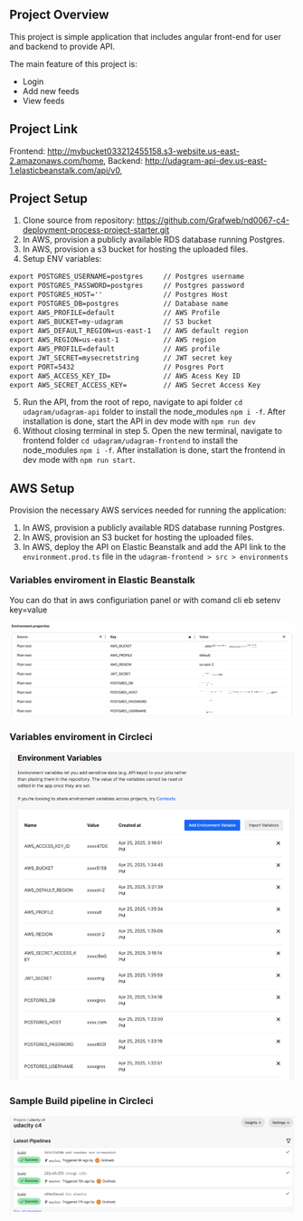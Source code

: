 ## Project Overview

This project is simple application that includes angular front-end for user and backend to provide API.

The main feature of this project is:

- Login
- Add new feeds
- View feeds

## Project Link

Frontend: http://mybucket033212455158.s3-website.us-east-2.amazonaws.com/home,
Backend: http://udagram-api-dev.us-east-1.elasticbeanstalk.com/api/v0,

## Project Setup

1. Clone source from repository: https://github.com/Grafweb/nd0067-c4-deployment-process-project-starter.git
2. In AWS, provision a publicly available RDS database running Postgres.
3. In AWS, provision a s3 bucket for hosting the uploaded files.
4. Setup ENV variables:

```
export POSTGRES_USERNAME=postgres     // Postgres username
export POSTGRES_PASSWORD=postgres     // Postgres password
export POSTGRES_HOST=''               // Postgres Host
export POSTGRES_DB=postgres           // Database name
export AWS_PROFILE=default            // AWS Profile
export AWS_BUCKET=my-udagram          // S3 bucket
export AWS_DEFAULT_REGION=us-east-1   // AWS default region
export AWS_REGION=us-east-1           // AWS region
export AWS_PROFILE=default            // AWS profile
export JWT_SECRET=mysecretstring      // JWT secret key
export PORT=5432                      // Posgres Port
export AWS_ACCESS_KEY_ID=             // AWS Acess Key ID
export AWS_SECRET_ACCESS_KEY=         // AWS Secret Access Key

```

5. Run the API, from the root of repo, navigate to api folder `cd udagram/udagram-api` folder to install the node_modules `npm i -f`. After installation is done, start the API in dev mode with `npm run dev`
6. Without closing terminal in step 5. Open the new terminal, navigate to frontend folder `cd udagram/udagram-frontend` to install the node_modules `npm i -f`. After installation is done, start the frontend in dev mode with `npm run start`.

## AWS Setup

Provision the necessary AWS services needed for running the application:

1. In AWS, provision a publicly available RDS database running Postgres.
2. In AWS, provision an S3 bucket for hosting the uploaded files.
3. In AWS, deploy the API on Elastic Beanstalk and add the API link to the `environment.prod.ts` file in the `udagram-frontend > src > environments`

### Variables enviroment in Elastic Beanstalk

You can do that in aws configuriation panel or with comand cli
eb setenv key=value

![Elastic Beanstalk variables](docs/elasticbeanstalk-2025-04-26-06_26_02.png)

### Variables enviroment in Circleci

![Circleci variables](docs/circleci-environment-variables-2025-04-26-06_16_52.png)

### Sample Build pipeline in Circleci

![Circleci sample build](docs/circleci-2025-04-26-06_43_40.png)
